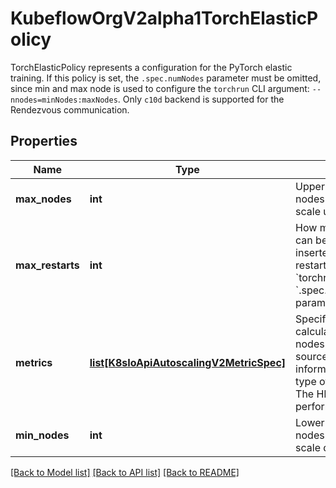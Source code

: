 # KubeflowOrgV2alpha1TorchElasticPolicy

TorchElasticPolicy represents a configuration for the PyTorch elastic training. If this policy is set, the `.spec.numNodes` parameter must be omitted, since min and max node is used to configure the `torchrun` CLI argument: `--nnodes=minNodes:maxNodes`. Only `c10d` backend is supported for the Rendezvous communication.
## Properties
Name | Type | Description | Notes
------------ | ------------- | ------------- | -------------
**max_nodes** | **int** | Upper limit for the number of nodes to which training job can scale up. | [optional] 
**max_restarts** | **int** | How many times the training job can be restarted. This value is inserted into the &#x60;--max-restarts&#x60; argument of the &#x60;torchrun&#x60; CLI and the &#x60;.spec.failurePolicy.maxRestarts&#x60; parameter of the training Job. | [optional] 
**metrics** | [**list[K8sIoApiAutoscalingV2MetricSpec]**](K8sIoApiAutoscalingV2MetricSpec.md) | Specification which are used to calculate the desired number of nodes. See the individual metric source types for more information about how each type of metric must respond. The HPA will be created to perform auto-scaling. | [optional] 
**min_nodes** | **int** | Lower limit for the number of nodes to which training job can scale down. | [optional] 

[[Back to Model list]](../README.md#documentation-for-models) [[Back to API list]](../README.md#documentation-for-api-endpoints) [[Back to README]](../README.md)


